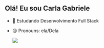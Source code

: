 ## Olá! Eu sou Carla Gabriele

- 📘 Estudando Desenvolvimento Full Stack
- 😌 Pronouns: ela/Dela

  <div>
    <a href="https://github.com/GLyria">
    <img heigth="180em" src="https://github-readme-stats.vercel.app/api?username=GLyria_icons=true&theme=tokyonight&include_all_commits=true&locale=pt-br"


  </div>
